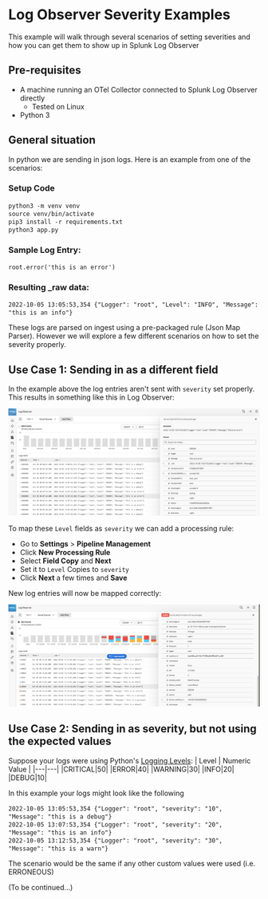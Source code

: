 # Log Observer Severity Examples

This example will walk through several scenarios of setting severities and how you can get them to show up in Splunk Log Observer

## Pre-requisites

* A machine running an OTel Collector connected to Splunk Log Observer directly
  * Tested on Linux
* Python 3

## General situation

In python we are sending in json logs. Here is an example from one of the scenarios:

### Setup Code
```
python3 -m venv venv
source venv/bin/activate
pip3 install -r requirements.txt
python3 app.py
```

### Sample Log Entry:
```
root.error('this is an error')
```

### Resulting _raw data:
```
2022-10-05 13:05:53,354 {"Logger": "root", "Level": "INFO", "Message": "this is an info"}
```

These logs are parsed on ingest using a pre-packaged rule (Json Map Parser). However we will explore a few different scenarios on how to set the severity properly.

## Use Case 1: Sending in as a different field

In the example above the log entries aren't sent with `severity` set properly. This results in something like this in Log Observer:

![All Unknown](img/LOS_01_AllUnknown.png)

To map these `Level` fields as `severity` we can add a processing rule:
* Go to **Settings** > **Pipeline Management**
* Click **New Processing Rule**
* Select **Field Copy** and **Next**
* Set it to `Level` Copies to `severity`
* Click **Next** a few times and **Save**

New log entries will now be mapped correctly:

![All Unknown](img/LOS_02_SeverityCorrect.png)

## Use Case 2: Sending in as severity, but not using the expected values

Suppose your logs were using Python's [Logging Levels](https://docs.python.org/3/library/logging.html#logging-levels):
| Level | Numeric Value |
|---|---|
|CRITICAL|50|
|ERROR|40|
|WARNING|30|
|INFO|20|
|DEBUG|10|


In this example your logs might look like the following
```
2022-10-05 13:05:53,354 {"Logger": "root", "severity": "10", "Message": "this is a debug"}
2022-10-05 13:07:53,354 {"Logger": "root", "severity": "20", "Message": "this is an info"}
2022-10-05 13:12:53,354 {"Logger": "root", "severity": "30", "Message": "this is a warn"}
```

The scenario would be the same if any other custom values were used (i.e. ERRONEOUS)

(To be continued...)